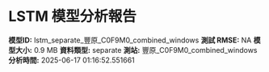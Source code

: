 # LSTM 模型分析報告
**模型ID:** lstm_separate_豐原_C0F9M0_combined_windows
**測試 RMSE:** NA
**模型大小:** 0.9 MB
**資料類型:** separate
**測站:** 豐原_C0F9M0_combined_windows
**分析時間:** 2025-06-17 01:16:52.551661
